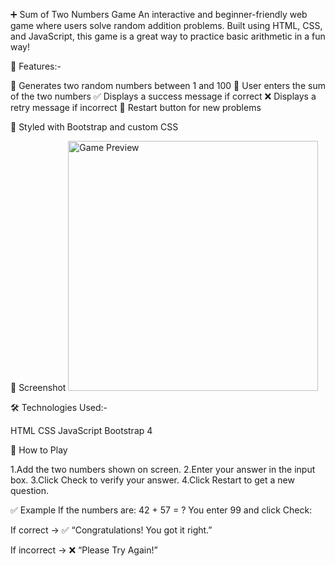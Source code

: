 ➕ Sum of Two Numbers Game
An interactive and beginner-friendly web game where users solve random addition problems. Built using HTML, CSS, and JavaScript, this game is a great way to practice basic arithmetic in a fun way!

🧠 Features:-

🎲 Generates two random numbers between 1 and 100
🧮 User enters the sum of the two numbers
✅ Displays a success message if correct
❌ Displays a retry message if incorrect
🔁 Restart button for new problems

🎨 Styled with Bootstrap and custom CSS

📸 Screenshot
<img src="https://d1tgh8fmlzexmh.cloudfront.net/ccbp-dynamic-webapps/sum-of-two-numbers-img.png" alt="Game Preview" width="400" />

🛠️ Technologies Used:-

HTML
CSS
JavaScript
Bootstrap 4

🧩 How to Play

1.Add the two numbers shown on screen.
2.Enter your answer in the input box.
3.Click Check to verify your answer.
4.Click Restart to get a new question.

✅ Example
If the numbers are:
42 + 57 = ?
You enter 99 and click Check:

If correct → ✅ “Congratulations! You got it right.”

If incorrect → ❌ “Please Try Again!”
